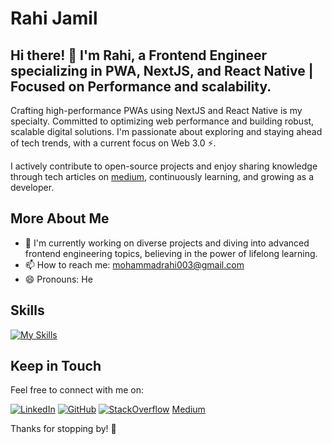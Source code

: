 # Rahi Jamil

## Hi there! 👋 I'm Rahi, a Frontend Engineer specializing in PWA, NextJS, and React Native | Focused on Performance and scalability.

<!--
<a href="https://app.daily.dev/mohammadrahi"><img src="https://api.daily.dev/devcards/960d56f58dfa49f2928ca704c3b55659.png?r=hr8" width="400" alt="Mohammad Rahi's Dev Card"/></a>
-->

Crafting high-performance PWAs using NextJS and React Native is my specialty. Committed to optimizing web performance and building robust, scalable digital solutions. I'm passionate about exploring and staying ahead of tech trends, with a current focus on Web 3.0 ⚡️.

I actively contribute to open-source projects and enjoy sharing knowledge through tech articles on [medium](https://mohammadrahi.medium.com), continuously learning, and growing as a developer.

## More About Me

- 🌱 I'm currently working on diverse projects and diving into advanced frontend engineering topics, believing in the power of lifelong learning.
- 📫 How to reach me: mohammadrahi003@gmail.com
- 😄 Pronouns: He

## Skills

[![My Skills](https://skillicons.dev/icons?i=html,css,sass,tailwind,materialui,js,ts,react,nextjs,firebase,supabase,babel,express,django,jest,docker,git,github,vscode&perline=6)](#)

## Keep in Touch

Feel free to connect with me on:

[![LinkedIn](https://skillicons.dev/icons?i=linkedin)](https://linkedin.com/in/csrahi)
[![GitHub](https://skillicons.dev/icons?i=github)](https://github.com/mohammad-rahi/)
[![StackOverflow](https://skillicons.dev/icons?i=stackoverflow)](https://stackoverflow.com/users/16542466/mohammad-rahi)
[Medium](https://mohammadrahi.medium.com)

Thanks for stopping by! 🙂

<!--
**mohammad-rahi/mohammad-rahi** is a ✨ _special_ ✨ repository because its `README.md` (this file) appears on your GitHub profile.
-->
